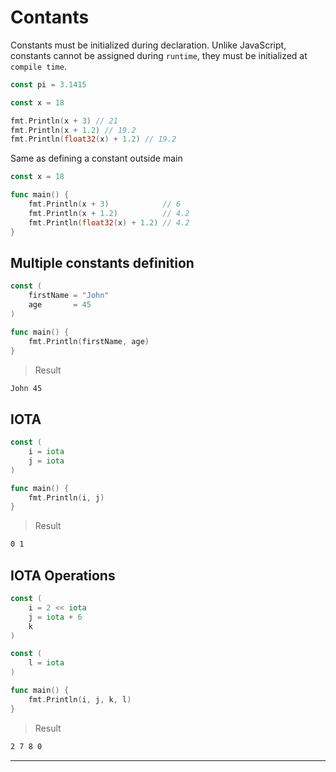 # Contants

Constants must be initialized during declaration. Unlike JavaScript, constants cannot be assigned during `runtime`, they must be initialized at `compile time`.

```go
const pi = 3.1415
```

```go
const x = 18

fmt.Println(x + 3) // 21
fmt.Println(x + 1.2) // 19.2
fmt.Println(float32(x) + 1.2) // 19.2
```

Same as defining a constant outside main

```go
const x = 18

func main() {
    fmt.Println(x + 3)            // 6
    fmt.Println(x + 1.2)          // 4.2
    fmt.Println(float32(x) + 1.2) // 4.2
}
```

## Multiple constants definition

```go
const (
    firstName = "John"
    age       = 45
)

func main() {
    fmt.Println(firstName, age)
}

```

> Result

```sh
John 45
```

## IOTA

```go
const (
    i = iota
    j = iota
)

func main() {
    fmt.Println(i, j)
}
```

> Result

```sh
0 1
```

## IOTA Operations

```go
const (
    i = 2 << iota
    j = iota + 6
    k
)

const (
    l = iota
)

func main() {
    fmt.Println(i, j, k, l)
}
```

> Result

```sh
2 7 8 0
```

---
